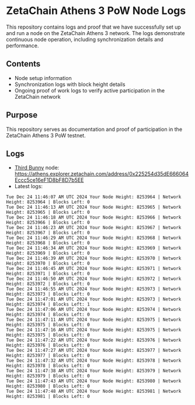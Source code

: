 # ZetaChain Athens 3 PoW Node Logs
This repository contains logs and proof that we have successfully set up and run a node on the ZetaChain Athens 3 network. The logs demonstrate continuous node operation, including synchronization details and performance.

## Contents
- Node setup information
- Synchronization logs with block height details
- Ongoing proof of work logs to verify active participation in the ZetaChain network

## Purpose
This repository serves as documentation and proof of participation in the ZetaChain Athens 3 PoW testnet.

## Logs

- [Third Bunny](https://thirdbunny.xyz/) node: https://athens.explorer.zetachain.com/address/0x225254d35dE666064Eccc5ce16eF1D8bF8D7b5EE
- Latest logs:
```
Tue Dec 24 11:46:07 AM UTC 2024 Your Node Height: 8253964 | Network Height: 8253964 | Blocks Left: 0
Tue Dec 24 11:46:13 AM UTC 2024 Your Node Height: 8253965 | Network Height: 8253965 | Blocks Left: 0
Tue Dec 24 11:46:18 AM UTC 2024 Your Node Height: 8253966 | Network Height: 8253966 | Blocks Left: 0
Tue Dec 24 11:46:23 AM UTC 2024 Your Node Height: 8253967 | Network Height: 8253967 | Blocks Left: 0
Tue Dec 24 11:46:29 AM UTC 2024 Your Node Height: 8253968 | Network Height: 8253968 | Blocks Left: 0
Tue Dec 24 11:46:34 AM UTC 2024 Your Node Height: 8253969 | Network Height: 8253969 | Blocks Left: 0
Tue Dec 24 11:46:39 AM UTC 2024 Your Node Height: 8253970 | Network Height: 8253970 | Blocks Left: 0
Tue Dec 24 11:46:45 AM UTC 2024 Your Node Height: 8253971 | Network Height: 8253971 | Blocks Left: 0
Tue Dec 24 11:46:50 AM UTC 2024 Your Node Height: 8253972 | Network Height: 8253972 | Blocks Left: 0
Tue Dec 24 11:46:55 AM UTC 2024 Your Node Height: 8253973 | Network Height: 8253973 | Blocks Left: 0
Tue Dec 24 11:47:01 AM UTC 2024 Your Node Height: 8253973 | Network Height: 8253974 | Blocks Left: 1
Tue Dec 24 11:47:06 AM UTC 2024 Your Node Height: 8253974 | Network Height: 8253974 | Blocks Left: 0
Tue Dec 24 11:47:11 AM UTC 2024 Your Node Height: 8253975 | Network Height: 8253975 | Blocks Left: 0
Tue Dec 24 11:47:16 AM UTC 2024 Your Node Height: 8253975 | Network Height: 8253975 | Blocks Left: 0
Tue Dec 24 11:47:22 AM UTC 2024 Your Node Height: 8253976 | Network Height: 8253976 | Blocks Left: 0
Tue Dec 24 11:47:27 AM UTC 2024 Your Node Height: 8253977 | Network Height: 8253977 | Blocks Left: 0
Tue Dec 24 11:47:32 AM UTC 2024 Your Node Height: 8253978 | Network Height: 8253978 | Blocks Left: 0
Tue Dec 24 11:47:38 AM UTC 2024 Your Node Height: 8253979 | Network Height: 8253979 | Blocks Left: 0
Tue Dec 24 11:47:43 AM UTC 2024 Your Node Height: 8253980 | Network Height: 8253980 | Blocks Left: 0
Tue Dec 24 11:47:48 AM UTC 2024 Your Node Height: 8253981 | Network Height: 8253981 | Blocks Left: 0
```
